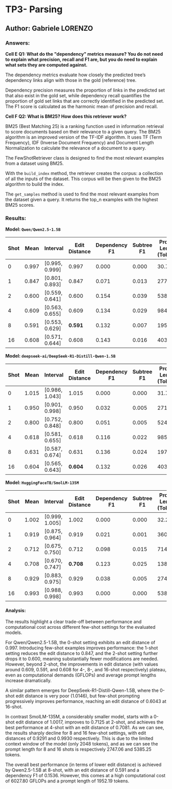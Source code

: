 # TP3- Parsing

## Author: Gabriele LORENZO

### Answers:

**Cell E Q1: What do the "dependency" metrics measure? You do not need to explain what precision, recall and F1 are, but you do need to explain what sets they are computed against.**

The dependency metrics evaluate how closely the predicted tree’s dependency links align with those in the gold (reference) tree.

Dependency precision measures the proportion of links in the predicted set that also exist in the gold set, while dependency recall quantifies the proportion of gold set links that are correctly identified in the predicted set. The F1 score is calculated as the harmonic mean of precision and recall.

**Cell F Q2: What is BM25? How does this retriever work?**

BM25 (Best Matching 25) is a ranking function used in information retrieval to score documents based on their relevance to a given query.
The BM25 algorithm is an improved version of the TF-IDF algorithm. It uses TF (Term Frequency), IDF (Inverse Document Frequency) and Document Length Normalization to calculate the relevance of a document to a query.

The FewShotRetriever class is designed to find the most relevant examples from a dataset using BM25.

With the `build_index` method, the retriever creates the corpus: a collection of all the inputs of the dataset. This corpus will be then given to the BM25 algorithm to build the index.

The `get_samples` method is used to find the most relevant examples from the dataset given a query. It returns the top_n examples with the highest BM25 scores.

### Results:

**Model: `Qwen/Qwen2.5-1.5B`**

| Shot | Mean  | Interval       | Edit Distance | Dependency F1 | Subtree F1 | Prompt Length (Tokens) | FLOPS (GFLOPs) |
| ---- | ----- | -------------- | ------------- | ------------- | ---------- | ---------------------- | -------------- |
| 0    | 0.997 | [0.995, 0.999] | 0.997         | 0.000         | 0.000      | 30.75                  | 94.95          |
| 1    | 0.847 | [0.801, 0.893] | 0.847         | 0.071         | 0.013      | 277.48                 | 856.78         |
| 2    | 0.600 | [0.559, 0.641] | 0.600         | 0.154         | 0.039      | 538.31                 | 1662.16        |
| 4    | 0.609 | [0.563, 0.655] | 0.609         | 0.134         | 0.029      | 984.63                 | 3040.24        |
| 8    | 0.591 | [0.553, 0.629] | **0.591**     | 0.132         | 0.007      | 1952.19                | 6027.80        |
| 16   | 0.608 | [0.571, 0.644] | 0.608         | 0.143         | 0.016      | 4034.44                | 12457.19       |

**Model: `deepseek-ai/DeepSeek-R1-Distill-Qwen-1.5B`**

| Shot | Mean  | Interval       | Edit Distance | Dependency F1 | Subtree F1 | Prompt Length (Tokens) | FLOPS (GFLOPs) |
| ---- | ----- | -------------- | ------------- | ------------- | ---------- | ---------------------- | -------------- |
| 0    | 1.015 | [0.986, 1.043] | 1.015         | 0.000         | 0.000      | 31.75                  | 98.04          |
| 1    | 0.950 | [0.901, 0.998] | 0.950         | 0.032         | 0.005      | 271.13                 | 837.16         |
| 2    | 0.800 | [0.752, 0.848] | 0.800         | 0.051         | 0.005      | 524.00                 | 1617.96        |
| 4    | 0.618 | [0.581, 0.655] | 0.618         | 0.116         | 0.022      | 985.63                 | 3043.33        |
| 8    | 0.631 | [0.587, 0.674] | 0.631         | 0.136         | 0.024      | 1974.48                | 6096.63        |
| 16   | 0.604 | [0.565, 0.643] | **0.604**     | 0.132         | 0.026      | 4035.44                | 12460.28       |

**Model: `HuggingFaceTB/SmolLM-135M`**

| Shot | Mean  | Interval       | Edit Distance | Dependency F1 | Subtree F1 | Prompt Length (Tokens) | FLOPS (GFLOPs) |
| ---- | ----- | -------------- | ------------- | ------------- | ---------- | ---------------------- | -------------- |
| 0    | 1.002 | [0.999, 1.005] | 1.002         | 0.000         | 0.000      | 32.25                  | 8.68           |
| 1    | 0.919 | [0.875, 0.964] | 0.919         | 0.021         | 0.001      | 360.19                 | 96.94          |
| 2    | 0.712 | [0.675, 0.750] | 0.712         | 0.098         | 0.015      | 714.59                 | 192.33         |
| 4    | 0.708 | [0.670, 0.747] | **0.708**     | 0.123         | 0.025      | 1385.72                | 372.96         |
| 8    | 0.929 | [0.883, 0.975] | 0.929         | 0.038         | 0.005      | 2747.06                | 739.36         |
| 16   | 0.993 | [0.988, 0.998] | 0.993         | 0.000         | 0.000      | 5385.25                | 1449.41        |

#### Analysis:

The results highlight a clear trade-off between performance and computational cost across different few-shot settings for the evaluated models.

For Qwen/Qwen2.5-1.5B, the 0-shot setting exhibits an edit distance of 0.997. Introducing few-shot examples improves performance: the 1-shot setting reduces the edit distance to 0.847, and the 2-shot setting further drops it to 0.600, meaning substantially fewer modifications are needed. However, beyond 2-shot, the improvements in edit distance (with values around 0.609, 0.591, and 0.608 for 4-, 8-, and 16-shot respectively) plateau, even as computational demands (GFLOPs) and average prompt lengths increase dramatically.

A similar pattern emerges for DeepSeek-R1-Distill-Qwen-1.5B, where the 0-shot edit distance is very poor (1.0146), but few-shot prompting progressively improves performance, reaching an edit distance of 0.6043 at 16-shot.

In contrast SmolLM-135M, a considerably smaller model, starts with a 0-shot edit distance of 1.0017, improves to 0.7125 at 2-shot, and achieves the best performance at 4-shot with an edit distance of 0.7081.
As we can see, the results sharply decline for 8 and 16 few-shot settings, with edit distances of 0.9291 and 0.9930 respectively. This is due to the limited context window of the model (only 2048 tokens), and as we can see the prompt length for 8 and 16 shots is respectively 2747.06 and 5385.25 tokens.

The overall best performance (in terms of lower edit distance) is achieved by Qwen2.5-1.5B at 8-shot, with an edit distance of 0.591 and a dependency F1 of 0.1536. However, this comes at a high computational cost of 6027.80 GFLOPs and a prompt length of 1952.19 tokens.
